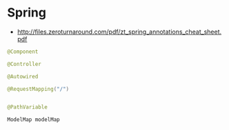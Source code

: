 # Spring

- http://files.zeroturnaround.com/pdf/zt_spring_annotations_cheat_sheet.pdf

```java
@Component

@Controller

@Autowired

@RequestMapping("/")


@PathVariable

ModelMap modelMap

```
